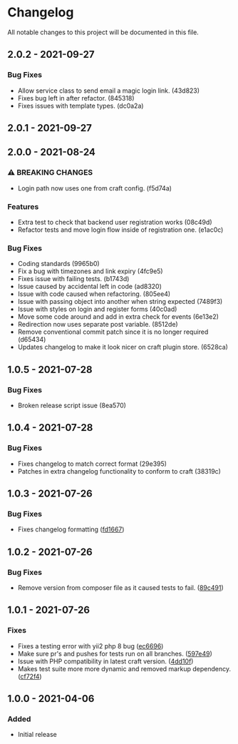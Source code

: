 <!--- BEGIN HEADER -->
# Changelog

All notable changes to this project will be documented in this file.
<!--- END HEADER -->

## 2.0.2 - 2021-09-27
### Bug Fixes

* Allow service class to send email a magic login link. (43d823)
* Fixes bug left in after refactor. (845318)
* Fixes issues with template types. (dc0a2a)

## 2.0.1 - 2021-09-27
## 2.0.0 - 2021-08-24
### ⚠ BREAKING CHANGES

* Login path now uses one from craft config. (f5d74a)

### Features

* Extra test to check that backend user registration works (08c49d)
* Refactor tests and move login flow inside of registration one. (e1ac0c)

### Bug Fixes

* Coding standards (9965b0)
* Fix a bug with timezones and link expiry (4fc9e5)
* Fixes issue with failing tests. (b1743d)
* Issue caused by accidental left in code (ad8320)
* Issue with code caused when refactoring. (805ee4)
* Issue with passing object into another when string expected (7489f3)
* Issue with styles on login and register forms (40c0ad)
* Move some code around and add in extra check for events (6e13e2)
* Redirection now uses separate post variable. (8512de)
* Remove conventional commit patch since it is no longer required (d65434)
* Updates changelog to make it look nicer on craft plugin store. (6528ca)

## 1.0.5 - 2021-07-28
### Bug Fixes

* Broken release script issue (8ea570)

## 1.0.4 - 2021-07-28


### Bug Fixes

* Fixes changelog to match correct format (29e395)
* Patches in extra changelog functionality to conform to craft (38319c)

## 1.0.3 - 2021-07-26


### Bug Fixes

* Fixes changelog formatting ([fd1667](https://github.com/creode/magic-login/commit/fd16673682a133abb3d15ed11b5795cf7cff119b))

## 1.0.2 - 2021-07-26


### Bug Fixes

* Remove version from composer file as it caused tests to fail. ([89c491](https://github.com/creode/magic-login/commit/89c4915accc77d9164a370417883b6c87d651545))

## 1.0.1 - 2021-07-26


### Fixes

* Fixes a testing error with yii2 php 8 bug ([ec6696](git@github.com:creode/magic-login/commit/ec669692d7234f27f72c4e34df5e7abfc8882315))
* Make sure pr's and pushes for tests run on all branches. ([597e49](git@github.com:creode/magic-login/commit/597e490aaf87aa7f999f259cb74593d18a3ebade))
* Issue with PHP compatibility in latest craft version. ([4dd10f](git@github.com:creode/magic-login/commit/4dd10f8304091e746318187ac31ae9421d8baa7e))
* Makes test suite more more dynamic and removed markup dependency. ([cf72f4](git@github.com:creode/magic-login/commit/cf72f42038f55a111ce4651365a15dab067506ac))

## 1.0.0 - 2021-04-06


### Added

* Initial release
